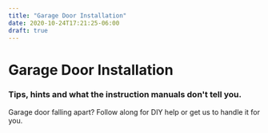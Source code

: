```yaml
---
title: "Garage Door Installation"
date: 2020-10-24T17:21:25-06:00
draft: true
---
```


# Garage Door Installation

### Tips, hints and what the instruction manuals don't tell you.

Garage door falling apart? Follow along for DIY help or get us to handle it for you.